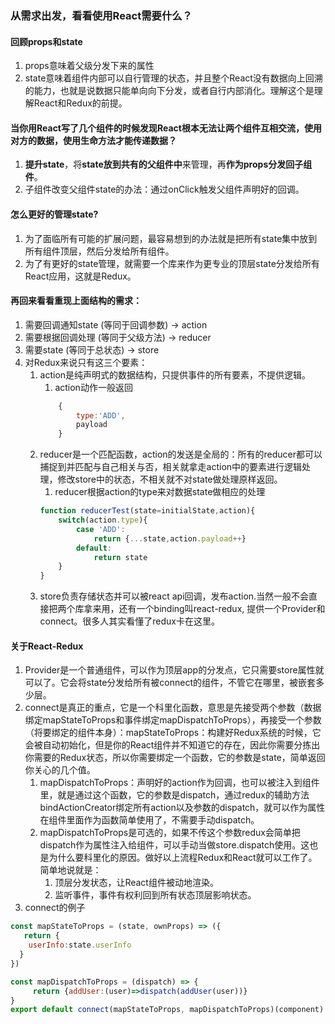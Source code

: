 ### 从需求出发，看看使用React需要什么？
#### 回顾props和state
1. props意味着父级分发下来的属性
2. state意味着组件内部可以自行管理的状态，并且整个React没有数据向上回溯的能力，也就是说数据只能单向向下分发，或者自行内部消化。理解这个是理解React和Redux的前提。
#### 当你用React写了几个组件的时候发现React根本无法让两个组件互相交流，使用对方的数据，使用生命方法才能传递数据？
1. **提升state**，将**state放到共有的父组件中**来管理，再**作为props分发回子组件**。
3. 子组件改变父组件state的办法：通过onClick触发父组件声明好的回调。
#### 怎么更好的管理state?
1. 为了面临所有可能的扩展问题，最容易想到的办法就是把所有state集中放到所有组件顶层，然后分发给所有组件。
2. 为了有更好的state管理，就需要一个库来作为更专业的顶层state分发给所有React应用，这就是Redux。
#### 再回来看看重现上面结构的需求：
1. 需要回调通知state (等同于回调参数) -> action
2. 需要根据回调处理 (等同于父级方法) -> reducer
3. 需要state (等同于总状态) -> store
4. 对Redux来说只有这三个要素：
    1. action是纯声明式的数据结构，只提供事件的所有要素，不提供逻辑。
        1. action动作一般返回
        ```js
            {
                type:'ADD',
                payload
            }
        ```
    2. reducer是一个匹配函数，action的发送是全局的：所有的reducer都可以捕捉到并匹配与自己相关与否，相关就拿走action中的要素进行逻辑处理，修改store中的状态，不相关就不对state做处理原样返回。
        1. reducer根据action的type来对数据state做相应的处理
        ```js
        function reducerTest(state=initialState,action){
            switch(action.type){
                case 'ADD':
                    return {...state,action.payload++}
                default:
                    return state
            }
        }
        ```
    3. store负责存储状态并可以被react api回调，发布action.当然一般不会直接把两个库拿来用，还有一个binding叫react-redux, 提供一个Provider和connect。很多人其实看懂了redux卡在这里。
#### 关于React-Redux
1. Provider是一个普通组件，可以作为顶层app的分发点，它只需要store属性就可以了。它会将state分发给所有被connect的组件，不管它在哪里，被嵌套多少层。
2. connect是真正的重点，它是一个科里化函数，意思是先接受两个参数（数据绑定mapStateToProps和事件绑定mapDispatchToProps），再接受一个参数（将要绑定的组件本身）：mapStateToProps：构建好Redux系统的时候，它会被自动初始化，但是你的React组件并不知道它的存在，因此你需要分拣出你需要的Redux状态，所以你需要绑定一个函数，它的参数是state，简单返回你关心的几个值。
    1. mapDispatchToProps：声明好的action作为回调，也可以被注入到组件里，就是通过这个函数，它的参数是dispatch，通过redux的辅助方法bindActionCreator绑定所有action以及参数的dispatch，就可以作为属性在组件里面作为函数简单使用了，不需要手动dispatch。
    2. mapDispatchToProps是可选的，如果不传这个参数redux会简单把dispatch作为属性注入给组件，可以手动当做store.dispatch使用。这也是为什么要科里化的原因。做好以上流程Redux和React就可以工作了。简单地说就是：
        1. 顶层分发状态，让React组件被动地渲染。
        2. 监听事件，事件有权利回到所有状态顶层影响状态。
3. connect的例子
```js
const mapStateToProps = (state, ownProps) => ({
   return {
    userInfo:state.userInfo
  }
})

const mapDispatchToProps = (dispatch) => {
     return {addUser:(user)=>dispatch(addUser(user))}
}
export default connect(mapStateToProps, mapDispatchToProps)(component)
```